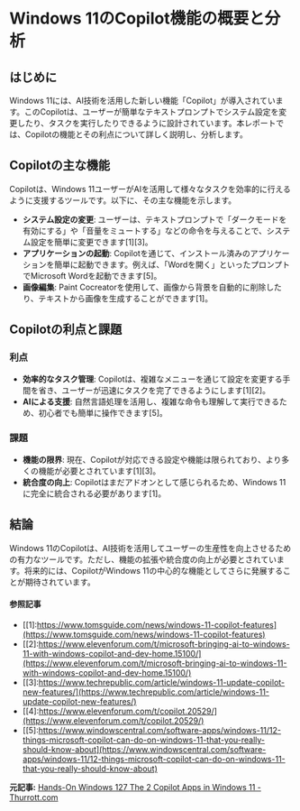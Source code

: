 # Windows 11のCopilot機能の概要と分析

## はじめに

Windows 11には、AI技術を活用した新しい機能「Copilot」が導入されています。このCopilotは、ユーザーが簡単なテキストプロンプトでシステム設定を変更したり、タスクを実行したりできるように設計されています。本レポートでは、Copilotの機能とその利点について詳しく説明し、分析します。

## Copilotの主な機能

Copilotは、Windows 11ユーザーがAIを活用して様々なタスクを効率的に行えるように支援するツールです。以下に、その主な機能を示します。

- **システム設定の変更**: ユーザーは、テキストプロンプトで「ダークモードを有効にする」や「音量をミュートする」などの命令を与えることで、システム設定を簡単に変更できます[1][3]。
- **アプリケーションの起動**: Copilotを通じて、インストール済みのアプリケーションを簡単に起動できます。例えば、「Wordを開く」といったプロンプトでMicrosoft Wordを起動できます[5]。
- **画像編集**: Paint Cocreatorを使用して、画像から背景を自動的に削除したり、テキストから画像を生成することができます[1]。

## Copilotの利点と課題

### 利点

- **効率的なタスク管理**: Copilotは、複雑なメニューを通じて設定を変更する手間を省き、ユーザーが迅速にタスクを完了できるようにします[1][2]。
- **AIによる支援**: 自然言語処理を活用し、複雑な命令も理解して実行できるため、初心者でも簡単に操作できます[5]。

### 課題

- **機能の限界**: 現在、Copilotが対応できる設定や機能は限られており、より多くの機能が必要とされています[1][3]。
- **統合度の向上**: Copilotはまだアドオンとして感じられるため、Windows 11に完全に統合される必要があります[1]。

## 結論

Windows 11のCopilotは、AI技術を活用してユーザーの生産性を向上させるための有力なツールです。ただし、機能の拡張や統合度の向上が必要とされています。将来的には、CopilotがWindows 11の中心的な機能としてさらに発展することが期待されています。

#### 参照記事
- [[1]:https://www.tomsguide.com/news/windows-11-copilot-features](https://www.tomsguide.com/news/windows-11-copilot-features)
- [[2]:https://www.elevenforum.com/t/microsoft-bringing-ai-to-windows-11-with-windows-copilot-and-dev-home.15100/](https://www.elevenforum.com/t/microsoft-bringing-ai-to-windows-11-with-windows-copilot-and-dev-home.15100/)
- [[3]:https://www.techrepublic.com/article/windows-11-update-copilot-new-features/](https://www.techrepublic.com/article/windows-11-update-copilot-new-features/)
- [[4]:https://www.elevenforum.com/t/copilot.20529/](https://www.elevenforum.com/t/copilot.20529/)
- [[5]:https://www.windowscentral.com/software-apps/windows-11/12-things-microsoft-copilot-can-do-on-windows-11-that-you-really-should-know-about](https://www.windowscentral.com/software-apps/windows-11/12-things-microsoft-copilot-can-do-on-windows-11-that-you-really-should-know-about)


**元記事:** [Hands-On Windows 127 The 2 Copilot Apps in Windows 11 - Thurrott.com](https://www.thurrott.com/podcasts/317224/hands-on-windows-127-the-2-copilot-apps-in-windows-11)